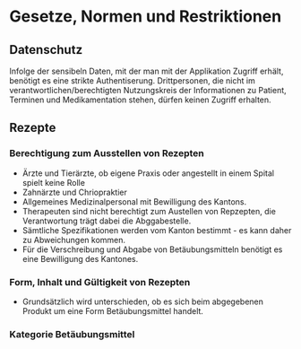 # Gesetze, Normen und Restriktionen

## Datenschutz
Infolge der sensibeln Daten, mit der man mit der Applikation Zugriff erhält, benötigt es eine strikte Authentiserung. Drittpersonen, die nicht im verantwortlichen/berechtigten Nutzungskreis der Informationen zu Patient, Terminen und Medikamentation stehen, dürfen keinen Zugriff erhalten.
 
 
## Rezepte
### Berechtigung zum Ausstellen von Rezepten
 * Ärzte und Tierärzte, ob eigene Praxis oder angestellt in einem Spital spielt keine Rolle
 * Zahnärzte und Chriopraktier
 * Allgemeines Medizinalpersonal mit Bewilligung des Kantons.
 * Therapeuten sind nicht berechtigt zum Austellen von Repzepten, die Verantwortung trägt dabei die Abggabestelle.
 * Sämtliche Spezifikationen werden vom Kanton bestimmt - es kann daher zu Abweichungen kommen.
 * Für die Verschreibung und Abgabe von Betäubungsmitteln benötigt es eine Bewilligung des Kantones.
 
### Form, Inhalt und Gültigkeit von Rezepten
* Grundsätzlich wird unterschieden, ob es sich beim abgegebenen Produkt um eine Form Betäubungsmittel handelt. 
### Kategorie Betäubungsmittel
